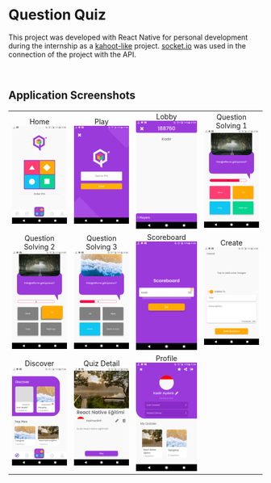 # Question Quiz
This project was developed with React Native for personal development during the internship as a [kahoot-like](https://kahoot.com/ "kahoot-like") project. [socket.io](https://github.com/socketio/socket.io-client "socket.io") was used in the connection of the project with the API.

<br />

## Application Screenshots

<table>
    <tr>
        <td align="center">
            Home<br />
            <img src="/screenshots/home.png" width="200" />
        </td>
        <td align="center">
            Play<br />
            <img src="/screenshots/play.png" width="200" />
        </td>
        <td align="center">
            Lobby<br />
            <img src="/screenshots/lobby.png" width="200" />
        </td>
        <td align="center">
            Question Solving 1<br />
            <img src="/screenshots/quiz.png" width="200" />
        </td>
    </tr>
    <tr>
        <td align="center">
            Question Solving 2<br />
            <img src="/screenshots/quiz2.png" width="200" />
        </td>
        <td align="center">
            Question Solving 3<br />
            <img src="/screenshots/quiz3.png" width="200" />
        </td>
        <td align="center">
            Scoreboard<br />
            <img src="/screenshots/scoreboard.png" width="200" />
        </td>
        <td align="center">
            Create<br />
            <img src="/screenshots/create.png" width="200" />
        </td>
    </tr>
    <tr>
        <td align="center">
            Discover<br />
            <img src="/screenshots/discover.png" width="200" />
        </td>
        <td align="center">
            Quiz Detail<br />
            <img src="/screenshots/quiz-detail.png" width="200" />
        </td>
        <td align="center">
            Profile<br />
            <img src="/screenshots/profile.png" width="200" />
        </td>
    </tr>
</table>
